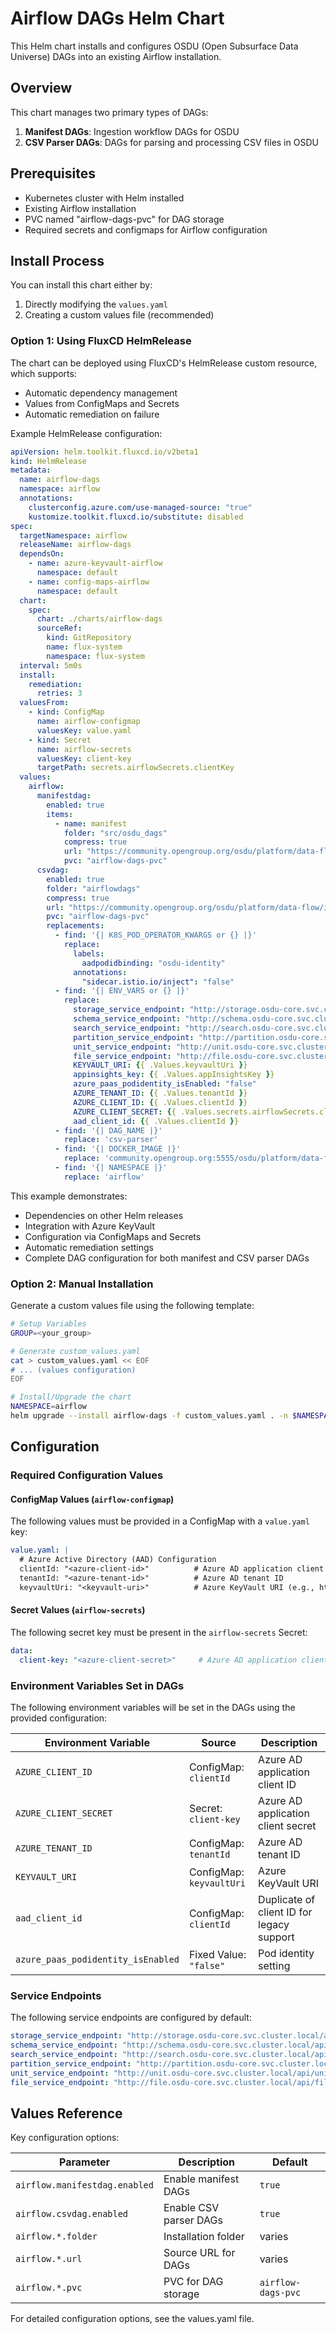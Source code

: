 # Airflow DAGs Helm Chart

This Helm chart installs and configures OSDU (Open Subsurface Data Universe) DAGs into an existing Airflow installation.

## Overview

This chart manages two primary types of DAGs:
1. **Manifest DAGs**: Ingestion workflow DAGs for OSDU
2. **CSV Parser DAGs**: DAGs for parsing and processing CSV files in OSDU

## Prerequisites

- Kubernetes cluster with Helm installed
- Existing Airflow installation
- PVC named "airflow-dags-pvc" for DAG storage
- Required secrets and configmaps for Airflow configuration

## Install Process

You can install this chart either by:
1. Directly modifying the `values.yaml`
2. Creating a custom values file (recommended)

### Option 1: Using FluxCD HelmRelease

The chart can be deployed using FluxCD's HelmRelease custom resource, which supports:
- Automatic dependency management
- Values from ConfigMaps and Secrets
- Automatic remediation on failure

Example HelmRelease configuration:
```yaml
apiVersion: helm.toolkit.fluxcd.io/v2beta1
kind: HelmRelease
metadata:
  name: airflow-dags
  namespace: airflow
  annotations:
    clusterconfig.azure.com/use-managed-source: "true"
    kustomize.toolkit.fluxcd.io/substitute: disabled
spec:
  targetNamespace: airflow
  releaseName: airflow-dags
  dependsOn:
    - name: azure-keyvault-airflow
      namespace: default
    - name: config-maps-airflow
      namespace: default
  chart:
    spec:
      chart: ./charts/airflow-dags
      sourceRef:
        kind: GitRepository
        name: flux-system
        namespace: flux-system
  interval: 5m0s
  install:
    remediation:
      retries: 3
  valuesFrom:
    - kind: ConfigMap
      name: airflow-configmap
      valuesKey: value.yaml
    - kind: Secret
      name: airflow-secrets
      valuesKey: client-key
      targetPath: secrets.airflowSecrets.clientKey
  values:
    airflow:
      manifestdag:
        enabled: true
        items:
          - name: manifest
            folder: "src/osdu_dags"
            compress: true
            url: "https://community.opengroup.org/osdu/platform/data-flow/ingestion/ingestion-dags/-/archive/master/ingestion-dags-master.tar.gz"
            pvc: "airflow-dags-pvc"
      csvdag:
        enabled: true
        folder: "airflowdags"
        compress: true
        url: "https://community.opengroup.org/osdu/platform/data-flow/ingestion/csv-parser/csv-parser/-/archive/master/csv-parser-master.tar.gz"
        pvc: "airflow-dags-pvc"
        replacements:
          - find: '{| K8S_POD_OPERATOR_KWARGS or {} |}'
            replace:
              labels:
                aadpodidbinding: "osdu-identity"
              annotations:
                "sidecar.istio.io/inject": "false"
          - find: '{| ENV_VARS or {} |}'
            replace:
              storage_service_endpoint: "http://storage.osdu-core.svc.cluster.local/api/storage/v2"
              schema_service_endpoint: "http://schema.osdu-core.svc.cluster.local/api/schema-service/v1"
              search_service_endpoint: "http://search.osdu-core.svc.cluster.local/api/search/v2"
              partition_service_endpoint: "http://partition.osdu-core.svc.cluster.local/api/partition/v1"
              unit_service_endpoint: "http://unit.osdu-core.svc.cluster.local/api/unit/v2/unit/symbol"
              file_service_endpoint: "http://file.osdu-core.svc.cluster.local/api/file/v2"
              KEYVAULT_URI: {{ .Values.keyvaultUri }}
              appinsights_key: {{ .Values.appInsightsKey }}
              azure_paas_podidentity_isEnabled: "false"
              AZURE_TENANT_ID: {{ .Values.tenantId }}
              AZURE_CLIENT_ID: {{ .Values.clientId }}
              AZURE_CLIENT_SECRET: {{ .Values.secrets.airflowSecrets.clientKey }}
              aad_client_id: {{ .Values.clientId }}
          - find: '{| DAG_NAME |}'
            replace: 'csv-parser'
          - find: '{| DOCKER_IMAGE |}'
            replace: 'community.opengroup.org:5555/osdu/platform/data-flow/ingestion/csv-parser/csv-parser/csv-parser-v0-27-0-azure-1:60747714ac490be0defe8f3e821497b3cce03390'
          - find: '{| NAMESPACE |}'
            replace: 'airflow'
```

This example demonstrates:
- Dependencies on other Helm releases
- Integration with Azure KeyVault
- Configuration via ConfigMaps and Secrets
- Automatic remediation settings
- Complete DAG configuration for both manifest and CSV parser DAGs

### Option 2: Manual Installation

Generate a custom values file using the following template:

```bash
# Setup Variables
GROUP=<your_group>

# Generate custom_values.yaml
cat > custom_values.yaml << EOF
# ... (values configuration)
EOF

# Install/Upgrade the chart
NAMESPACE=airflow
helm upgrade --install airflow-dags -f custom_values.yaml . -n $NAMESPACE
```

## Configuration

### Required Configuration Values

#### ConfigMap Values (`airflow-configmap`)
The following values must be provided in a ConfigMap with a `value.yaml` key:

```yaml
value.yaml: |
  # Azure Active Directory (AAD) Configuration
  clientId: "<azure-client-id>"          # Azure AD application client ID
  tenantId: "<azure-tenant-id>"          # Azure AD tenant ID
  keyvaultUri: "<keyvault-uri>"          # Azure KeyVault URI (e.g., https://your-vault.vault.azure.net/)
```

#### Secret Values (`airflow-secrets`)
The following secret key must be present in the `airflow-secrets` Secret:

```yaml
data:
  client-key: "<azure-client-secret>"     # Azure AD application client secret
```

### Environment Variables Set in DAGs
The following environment variables will be set in the DAGs using the provided configuration:

| Environment Variable | Source | Description |
|---------------------|--------|-------------|
| `AZURE_CLIENT_ID` | ConfigMap: `clientId` | Azure AD application client ID |
| `AZURE_CLIENT_SECRET` | Secret: `client-key` | Azure AD application client secret |
| `AZURE_TENANT_ID` | ConfigMap: `tenantId` | Azure AD tenant ID |
| `KEYVAULT_URI` | ConfigMap: `keyvaultUri` | Azure KeyVault URI |
| `aad_client_id` | ConfigMap: `clientId` | Duplicate of client ID for legacy support |
| `azure_paas_podidentity_isEnabled` | Fixed Value: `"false"` | Pod identity setting |

### Service Endpoints
The following service endpoints are configured by default:

```yaml
storage_service_endpoint: "http://storage.osdu-core.svc.cluster.local/api/storage/v2"
schema_service_endpoint: "http://schema.osdu-core.svc.cluster.local/api/schema-service/v1"
search_service_endpoint: "http://search.osdu-core.svc.cluster.local/api/search/v2"
partition_service_endpoint: "http://partition.osdu-core.svc.cluster.local/api/partition/v1"
unit_service_endpoint: "http://unit.osdu-core.svc.cluster.local/api/unit/v2/unit/symbol"
file_service_endpoint: "http://file.osdu-core.svc.cluster.local/api/file/v2"
```

## Values Reference

Key configuration options:

| Parameter | Description | Default |
|-----------|-------------|---------|
| `airflow.manifestdag.enabled` | Enable manifest DAGs | `true` |
| `airflow.csvdag.enabled` | Enable CSV parser DAGs | `true` |
| `airflow.*.folder` | Installation folder | varies |
| `airflow.*.url` | Source URL for DAGs | varies |
| `airflow.*.pvc` | PVC for DAG storage | `airflow-dags-pvc` |

For detailed configuration options, see the values.yaml file.